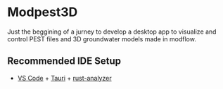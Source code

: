 # Modpest3D

Just the beggining of a jurney to develop a desktop app to visualize and control PEST files and 3D groundwater models made in modflow.

## Recommended IDE Setup

- [VS Code](https://code.visualstudio.com/) + [Tauri](https://marketplace.visualstudio.com/items?itemName=tauri-apps.tauri-vscode) + [rust-analyzer](https://marketplace.visualstudio.com/items?itemName=rust-lang.rust-analyzer)
